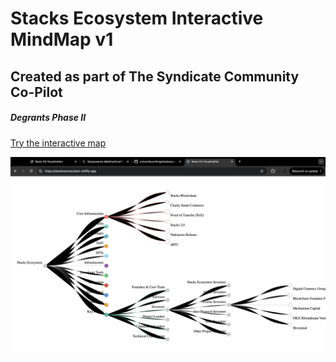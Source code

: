 # Stacks Ecosystem Interactive MindMap v1
## Created as part of The Syndicate Community Co-Pilot
##### Degrants Phase II

[Try the interactive map](https://stacksecosystem.netlify.app/)


![Stacks_Ecosystem](https://github.com/unicornlaunching/stacksecosystem/blob/main/Stacks_Ecosystem.png?raw=true)

